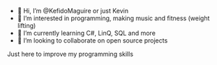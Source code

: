 - 👋 Hi, I’m @KefidoMaguire or just Kevin
- 👀 I’m interested in programming, making music and fitness (weight lifting)
- 🌱 I’m currently learning C#, LinQ, SQL and more
- 💞️ I’m looking to collaborate on open source projects

Just here to improve my programming skills

<!---
KefidoMaguire/KefidoMaguire is a ✨ special ✨ repository because its `README.md` (this file) appears on your GitHub profile.
You can click the Preview link to take a look at your changes.
--->
